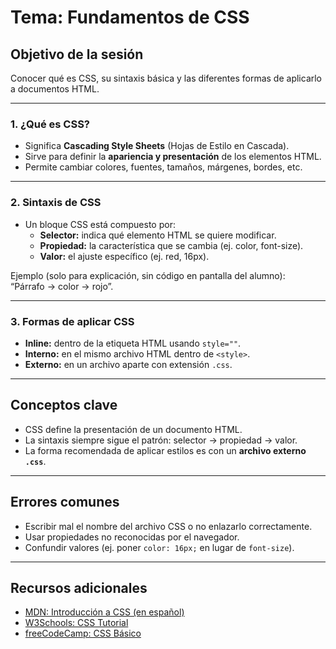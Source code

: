 # Tema: Fundamentos de CSS

## Objetivo de la sesión
Conocer qué es CSS, su sintaxis básica y las diferentes formas de aplicarlo a documentos HTML.

---

### 1. ¿Qué es CSS?
- Significa **Cascading Style Sheets** (Hojas de Estilo en Cascada).  
- Sirve para definir la **apariencia y presentación** de los elementos HTML.  
- Permite cambiar colores, fuentes, tamaños, márgenes, bordes, etc.  

---

### 2. Sintaxis de CSS
- Un bloque CSS está compuesto por:  
  - **Selector:** indica qué elemento HTML se quiere modificar.  
  - **Propiedad:** la característica que se cambia (ej. color, font-size).  
  - **Valor:** el ajuste específico (ej. red, 16px).  

Ejemplo (solo para explicación, sin código en pantalla del alumno):  
“Párrafo → color → rojo”.

---

### 3. Formas de aplicar CSS
- **Inline:** dentro de la etiqueta HTML usando `style=""`.  
- **Interno:** en el mismo archivo HTML dentro de `<style>`.  
- **Externo:** en un archivo aparte con extensión `.css`.  

---

## Conceptos clave
- CSS define la presentación de un documento HTML.  
- La sintaxis siempre sigue el patrón: selector → propiedad → valor.  
- La forma recomendada de aplicar estilos es con un **archivo externo `.css`**.  

---

## Errores comunes
- Escribir mal el nombre del archivo CSS o no enlazarlo correctamente.  
- Usar propiedades no reconocidas por el navegador.  
- Confundir valores (ej. poner `color: 16px;` en lugar de `font-size`).  

---

## Recursos adicionales
- [MDN: Introducción a CSS (en español)](https://developer.mozilla.org/es/docs/Learn/CSS/First_steps/What_is_CSS)  
- [W3Schools: CSS Tutorial](https://www.w3schools.com/css/)  
- [freeCodeCamp: CSS Básico](https://www.freecodecamp.org/espanol/learn/)  
